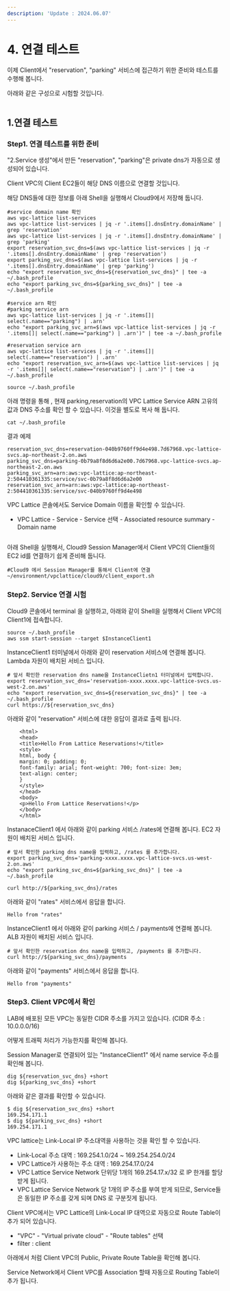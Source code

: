 ```yaml
---
description: 'Update : 2024.06.07'
---
```


# 4. 연결 테스트

이제 Client에서 "reservation", "parking" 서비스에 접근하기 위한 준비와 테스트를 수행해 봅니다.

아래와 같은 구성으로 시험할 것입니다.

<figure><img src="../.gitbook/assets/image (29).png" alt=""><figcaption></figcaption></figure>

## 1.연결 테스트



### Step1. 연결 테스트를 위한 준비

"2.Service 생성"에서 만든 "reservation", "parking"은 private dns가 자동으로 생성되어 있습니다.&#x20;

Client VPC의 Client EC2들이 해당 DNS 이름으로 연결할 것입니다.

해당 DNS들에 대한 정보를 아래 Shell을 실행해서 Cloud9에서 저장해 둡니다.

```
#service domain name 확인
aws vpc-lattice list-services
aws vpc-lattice list-services | jq -r '.items[].dnsEntry.domainName' | grep 'reservation'
aws vpc-lattice list-services | jq -r '.items[].dnsEntry.domainName' | grep 'parking'
export reservation_svc_dns=$(aws vpc-lattice list-services | jq -r '.items[].dnsEntry.domainName' | grep 'reservation')
export parking_svc_dns=$(aws vpc-lattice list-services | jq -r '.items[].dnsEntry.domainName' | grep 'parking')
echo "export reservation_svc_dns=${reservation_svc_dns}" | tee -a ~/.bash_profile
echo "export parking_svc_dns=${parking_svc_dns}" | tee -a ~/.bash_profile

#service arn 확인
#parking service arn
aws vpc-lattice list-services | jq -r '.items[]| select(.name=="parking") | .arn'
echo "export parking_svc_arn=$(aws vpc-lattice list-services | jq -r '.items[]| select(.name=="parking") | .arn')" | tee -a ~/.bash_profile

#reservation service arn
aws vpc-lattice list-services | jq -r '.items[]| select(.name=="reservation") | .arn'
echo "export reservation_svc_arn=$(aws vpc-lattice list-services | jq -r '.items[]| select(.name=="reservation") | .arn')" | tee -a ~/.bash_profile

source ~/.bash_profile

```

아래 명령을 통해 , 현재 parking,reservation의 VPC Lattice Service ARN 고유의 값과 DNS 주소를 확인 할 수 있습니다. 이것을 별도로 복사 해 둡니다.

```
cat ~/.bash_profile

```

결과 예제

```
reservation_svc_dns=reservation-040b9760ff9d4e498.7d67968.vpc-lattice-svcs.ap-northeast-2.on.aws
parking_svc_dns=parking-0b79a8f8d6d6a2e00.7d67968.vpc-lattice-svcs.ap-northeast-2.on.aws
parking_svc_arn=arn:aws:vpc-lattice:ap-northeast-2:504410361335:service/svc-0b79a8f8d6d6a2e00
reservation_svc_arn=arn:aws:vpc-lattice:ap-northeast-2:504410361335:service/svc-040b9760ff9d4e498
```

VPC Lattice 콘솔에서도 Service Domain 이름을 확인할 수 있습니다.

* VPC Lattice - Service - Service 선택 - Associated resource summary - Domain name

<figure><img src="../.gitbook/assets/image (30).png" alt=""><figcaption></figcaption></figure>

아래 Shell을 실행해서, Cloud9 Session Manager에서 Client VPC의 Client들의 EC2 id를 연결하기 쉽게 준비해 둡니다.

```
#Cloud9 에서 Session Manager를 통해서 Client에 연결
~/environment/vpclattice/cloud9/client_export.sh

```

### Step2. Service 연결 시험

Cloud9 콘솔에서 terminal 을 실행하고, 아래와 같이 Shell을 실행해서 Client VPC의 Client1에 접속합니다.

```
source ~/.bash_profile
aws ssm start-session --target $InstanceClient1

```

InstanceClient1 터미널에서 아래와 같이 reservation 서비스에 연결해 봅니다. Lambda 자원이 배치된 서비스 입니다.

```
# 앞서 확인한 reservation dns name을 InstanceClietn1 터미널에서 입력합니다.
export reservation_svc_dns='reservation-xxxx.xxxx.vpc-lattice-svcs.us-west-2.on.aws'
echo "export reservation_svc_dns=${reservation_svc_dns}" | tee -a ~/.bash_profile
curl https://${reservation_svc_dns}

```

아래와 같이 "reservation" 서비스에 대한 응답이 결과로 출력 됩니다.

```
    <html>
    <head>
    <title>Hello From Lattice Reservations!</title>
    <style>
    html, body {
    margin: 0; padding: 0;
    font-family: arial; font-weight: 700; font-size: 3em;
    text-align: center;
    }
    </style>
    </head>
    <body>
    <p>Hello From Lattice Reservations!</p>
    </body>
    </html> 
```



InstanaceClient1 에서 아래와 같이 parking 서비스 /rates에 연결해 봅니다. EC2 자원이 배치된 서비스 입니다.

```
# 앞서 확인한 parking dns name을 입력하고, /rates 를 추가합니다.
export parking_svc_dns='parking-xxxx.xxxx.vpc-lattice-svcs.us-west-2.on.aws'
echo "export parking_svc_dns=${parking_svc_dns}" | tee -a ~/.bash_profile

curl http://${parking_svc_dns}/rates
```

아래와 같이 "rates" 서비스에서 응답을 합니다.

```
Hello from "rates"
```

InstanceClient1 에서 아래와 같이 parking 서비스 / payments에 연결해 봅니다. ALB 자원이 배치된 서비스 입니다.

```
# 앞서 확인한 reservation dns name을 입력하고, /payments 를 추가합니다.
curl http://${parking_svc_dns}/payments
```

아래와 같이 "payments" 서비스에서 응답을 합니다.

```
Hello from "payments"
```

### Step3. Client VPC에서 확인

LAB에 배포된 모든 VPC는 동일한 CIDR 주소를 가지고 있습니다. (CIDR 주소 : 10.0.0.0/16)

어떻게 트래픽 처리가 가능한지를 확인해 봅니다.

Session Manager로 연결되어 있는 "InstanceClient1" 에서 name service 주소를 확인해 봅니다.

```
dig ${reservation_svc_dns} +short
dig ${parking_svc_dns} +short

```

아래와 같은 결과를 확인할 수 있습니다.

```
$ dig ${reservation_svc_dns} +short
169.254.171.1
$ dig ${parking_svc_dns} +short
169.254.171.1
```

VPC lattice는 Link-Local IP 주소대역을 사용하는 것을 확인 할 수 있습니다.&#x20;

* Link-Local 주소 대역 : 169.254.1.0/24 \~ 169.254.254.0/24
* VPC Lattice가 사용하는 주소 대역 : 169.254.17.0/24&#x20;
* VPC Lattice Service Network 단위당 1개의 169.254.17.x/32 로 IP 한개를 할당받게 됩니다.
* VPC Lattice Service Network 당 1개의 IP 주소를 부여 받게 되므로, Service들은 동일한 IP 주소를 갖게 되며 DNS 로 구분짓게 됩니다.

Client VPC에서는 VPC Lattice의 Link-Local IP 대역으로 자동으로 Route Table이 추가 되어 있습니다.

* "VPC" - "Virtual private cloud" - "Route tables" 선택
* filter : client

아래에서 처럼 Client VPC의 Public, Private Route Table을 확인해 봅니다.&#x20;

Service Network에서 Client VPC를 Association 할때 자동으로 Routing Table이 추가 됩니다.

<figure><img src="../.gitbook/assets/image (2) (1) (1) (1).png" alt=""><figcaption></figcaption></figure>

<figure><img src="../.gitbook/assets/image (1) (1) (1) (1) (1) (1) (1).png" alt=""><figcaption></figcaption></figure>

